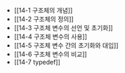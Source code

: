 - [[14-1 구조체의 개념]]
- [[14-2 구조체의 정의]]
- [[14-3 구조체 변수의 선언 및 초기화]]
- [[14-4 구조체 변수의 사용]]
- [[14-5 구조체 변수 간의 초기화와 대입]]
- [[14-6 구조체 변수의 비교]]
- [[14-7 typedef]]